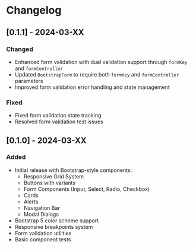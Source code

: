# Changelog

## [0.1.1] - 2024-03-XX

### Changed
- Enhanced form validation with dual validation support through `formKey` and `formController`
- Updated `BootstrapForm` to require both `formKey` and `formController` parameters
- Improved form validation error handling and state management

### Fixed
- Fixed form validation state tracking
- Resolved form validation test issues

## [0.1.0] - 2024-03-XX

### Added
- Initial release with Bootstrap-style components:
  - Responsive Grid System
  - Buttons with variants
  - Form Components (Input, Select, Radio, Checkbox)
  - Cards
  - Alerts
  - Navigation Bar
  - Modal Dialogs
- Bootstrap 5 color scheme support
- Responsive breakpoints system
- Form validation utilities
- Basic component tests
